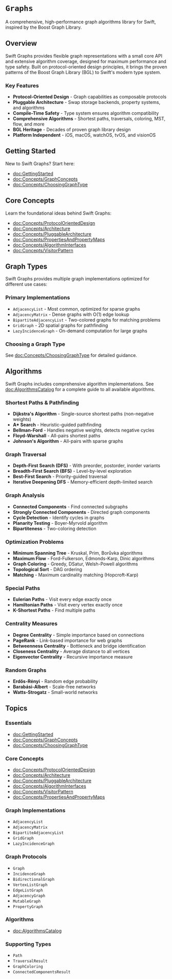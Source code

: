 # ``Graphs``

A comprehensive, high-performance graph algorithms library for Swift, inspired by the Boost Graph Library.

## Overview

Swift Graphs provides flexible graph representations with a small core API and extensive algorithm coverage, designed for maximum performance and type safety. Built on protocol-oriented design principles, it brings the proven patterns of the Boost Graph Library (BGL) to Swift's modern type system.

### Key Features

- **Protocol-Oriented Design** - Graph capabilities as composable protocols
- **Pluggable Architecture** - Swap storage backends, property systems, and algorithms
- **Compile-Time Safety** - Type system ensures algorithm compatibility
- **Comprehensive Algorithms** - Shortest paths, traversals, coloring, MST, flow, and more
- **BGL Heritage** - Decades of proven graph library design
- **Platform Independent** - iOS, macOS, watchOS, tvOS, and visionOS

## Getting Started

New to Swift Graphs? Start here:

- <doc:GettingStarted>
- <doc:Concepts/GraphConcepts>
- <doc:Concepts/ChoosingGraphType>

## Core Concepts

Learn the foundational ideas behind Swift Graphs:

- <doc:Concepts/ProtocolOrientedDesign>
- <doc:Concepts/Architecture>
- <doc:Concepts/PluggableArchitecture>
- <doc:Concepts/PropertiesAndPropertyMaps>
- <doc:Concepts/AlgorithmInterfaces>
- <doc:Concepts/VisitorPattern>

## Graph Types

Swift Graphs provides multiple graph implementations optimized for different use cases:

### Primary Implementations

- ``AdjacencyList`` - Most common, optimized for sparse graphs
- ``AdjacencyMatrix`` - Dense graphs with O(1) edge lookup
- ``BipartiteAdjacencyList`` - Two-colored graphs for matching problems
- ``GridGraph`` - 2D spatial graphs for pathfinding
- ``LazyIncidenceGraph`` - On-demand computation for large graphs

### Choosing a Graph Type

See <doc:Concepts/ChoosingGraphType> for detailed guidance.

## Algorithms

Swift Graphs includes comprehensive algorithm implementations. See <doc:AlgorithmsCatalog> for a complete guide to all available algorithms.

### Shortest Paths & Pathfinding

- **Dijkstra's Algorithm** - Single-source shortest paths (non-negative weights)
- **A\* Search** - Heuristic-guided pathfinding
- **Bellman-Ford** - Handles negative weights, detects negative cycles
- **Floyd-Warshall** - All-pairs shortest paths
- **Johnson's Algorithm** - All-pairs with sparse graphs

### Graph Traversal

- **Depth-First Search (DFS)** - With preorder, postorder, inorder variants
- **Breadth-First Search (BFS)** - Level-by-level exploration
- **Best-First Search** - Priority-guided traversal
- **Iterative Deepening DFS** - Memory-efficient depth-limited search

### Graph Analysis

- **Connected Components** - Find connected subgraphs
- **Strongly Connected Components** - Directed graph components
- **Cycle Detection** - Identify cycles in graphs
- **Planarity Testing** - Boyer-Myrvold algorithm
- **Bipartiteness** - Two-coloring detection

### Optimization Problems

- **Minimum Spanning Tree** - Kruskal, Prim, Borůvka algorithms
- **Maximum Flow** - Ford-Fulkerson, Edmonds-Karp, Dinic algorithms
- **Graph Coloring** - Greedy, DSatur, Welsh-Powell algorithms
- **Topological Sort** - DAG ordering
- **Matching** - Maximum cardinality matching (Hopcroft-Karp)

### Special Paths

- **Eulerian Paths** - Visit every edge exactly once
- **Hamiltonian Paths** - Visit every vertex exactly once
- **K-Shortest Paths** - Find multiple paths

### Centrality Measures

- **Degree Centrality** - Simple importance based on connections
- **PageRank** - Link-based importance for web graphs
- **Betweenness Centrality** - Bottleneck and bridge identification
- **Closeness Centrality** - Average distance to all vertices
- **Eigenvector Centrality** - Recursive importance measure

### Random Graphs

- **Erdős-Rényi** - Random edge probability
- **Barabási-Albert** - Scale-free networks
- **Watts-Strogatz** - Small-world networks

## Topics

### Essentials

- <doc:GettingStarted>
- <doc:Concepts/GraphConcepts>
- <doc:Concepts/ChoosingGraphType>

### Core Concepts

- <doc:Concepts/ProtocolOrientedDesign>
- <doc:Concepts/Architecture>
- <doc:Concepts/PluggableArchitecture>
- <doc:Concepts/AlgorithmInterfaces>
- <doc:Concepts/VisitorPattern>
- <doc:Concepts/PropertiesAndPropertyMaps>

### Graph Implementations

- ``AdjacencyList``
- ``AdjacencyMatrix``
- ``BipartiteAdjacencyList``
- ``GridGraph``
- ``LazyIncidenceGraph``

### Graph Protocols

- ``Graph``
- ``IncidenceGraph``
- ``BidirectionalGraph``
- ``VertexListGraph``
- ``EdgeListGraph``
- ``AdjacencyGraph``
- ``MutableGraph``
- ``PropertyGraph``

### Algorithms

- <doc:AlgorithmsCatalog>

### Supporting Types

- ``Path``
- ``TraversalResult``
- ``GraphColoring``
- ``ConnectedComponentsResult``

